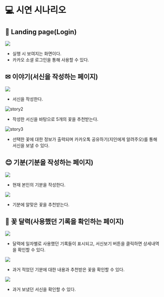 # 💻 시연 시나리오

## 🚀 Landing page(Login)

![](https://i.imgur.com/SpZ88JO.png)
    
- 실행 시 보여지는 화면이다.
- 카카오 소셜 로그인을 통해 사용할 수 있다.

## ✉ 이야기(서신을 작성하는 페이지)

![](https://i.imgur.com/rksEpFD.png)

- 서신을 작성한다.

![story2](/uploads/35b98913bb10bcd0ae44d9ef7dcb55e4/story2.jpg)
   
- 작성한 서신을 바탕으로 5개의 꽃을 추천받는다.

![story3](/uploads/6a752da8c2a88f43876bf42e30bb09e5/story3.jpg)

- 선택한 꽃에 대한 정보가 출력되며 카카오톡 공유하기(지인에게 알려주오)를 통해 서신을 보낼 수 있다.

## 😊 기분(기분을 작성하는 페이지)

![](https://i.imgur.com/pNrONHV.png)

- 현재 본인의 기분을 작성한다.

![](https://i.imgur.com/KQAKt8c.png)

- 기분에 알맞은 꽃을 추천받는다.

## 📅 꽃 달력(사용했던 기록을 확인하는 페이지)

![](https://i.imgur.com/AsW3ivr.png)

- 달력에 일자별로 사용했던 기록들이 표시되고, 서신보기 버튼을 클릭하면 상세내역을 확인할 수 있다.

![](https://i.imgur.com/tOimCbY.png)

- 과거 적었던 기분에 대한 내용과 추천받은 꽃을 확인할 수 있다.

![](https://i.imgur.com/TcZH2M6.png)

- 과거 보냈던 서신을 확인할 수 있다.
